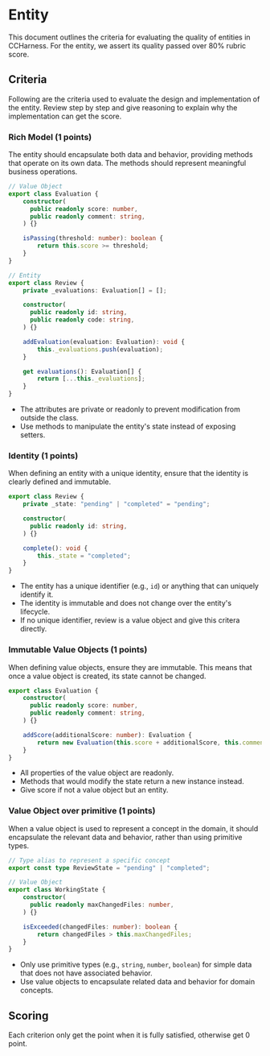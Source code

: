 # Entity

This document outlines the criteria for evaluating the quality of entities in CCHarness. For the entity, we assert its quality passed over 80% rubric score.

## Criteria

Following are the criteria used to evaluate the design and implementation of the entity. Review step by step and give reasoning to explain why the implementation can get the score.

### Rich Model (1 points)

The entity should encapsulate both data and behavior, providing methods that operate on its own data. The methods should represent meaningful business operations.

```ts
// Value Object
export class Evaluation {
    constructor(
      public readonly score: number,
      public readonly comment: string,
    ) {}

    isPassing(threshold: number): boolean {
        return this.score >= threshold;
    }
}

// Entity
export class Review {
    private _evaluations: Evaluation[] = [];

    constructor(
      public readonly id: string,
      public readonly code: string,
    ) {}

    addEvaluation(evaluation: Evaluation): void {
        this._evaluations.push(evaluation);
    }

    get evaluations(): Evaluation[] {
        return [...this._evaluations];
    }
}
```

- The attributes are private or readonly to prevent modification from outside the class.
- Use methods to manipulate the entity's state instead of exposing setters.

### Identity (1 points)

When defining an entity with a unique identity, ensure that the identity is clearly defined and immutable.

```ts
export class Review {
    private _state: "pending" | "completed" = "pending";

    constructor(
      public readonly id: string,
    ) {}

    complete(): void {
        this._state = "completed";
    }
}
```

- The entity has a unique identifier (e.g., `id`) or anything that can uniquely identify it.
- The identity is immutable and does not change over the entity's lifecycle.
- If no unique identifier, review is a value object and give this critera directly.

### Immutable Value Objects (1 points)

When defining value objects, ensure they are immutable. This means that once a value object is created, its state cannot be changed.

```ts
export class Evaluation {
    constructor(
      public readonly score: number,
      public readonly comment: string,
    ) {}

    addScore(additionalScore: number): Evaluation {
        return new Evaluation(this.score + additionalScore, this.comment);
    }
}
```

- All properties of the value object are readonly.
- Methods that would modify the state return a new instance instead.
- Give score if not a value object but an entity.

### Value Object over primitive (1 points)

When a value object is used to represent a concept in the domain, it should encapsulate the relevant data and behavior, rather than using primitive types.

```ts
// Type alias to represent a specific concept
export const type ReviewState = "pending" | "completed";

// Value Object
export class WorkingState {
    constructor(
      public readonly maxChangedFiles: number,
    ) {}

    isExceeded(changedFiles: number): boolean {
        return changedFiles > this.maxChangedFiles;
    }
}
```

- Only use primitive types (e.g., `string`, `number`, `boolean`) for simple data that does not have associated behavior.
- Use value objects to encapsulate related data and behavior for domain concepts.

## Scoring

Each criterion only get the point when it is fully satisfied, otherwise get 0 point.
